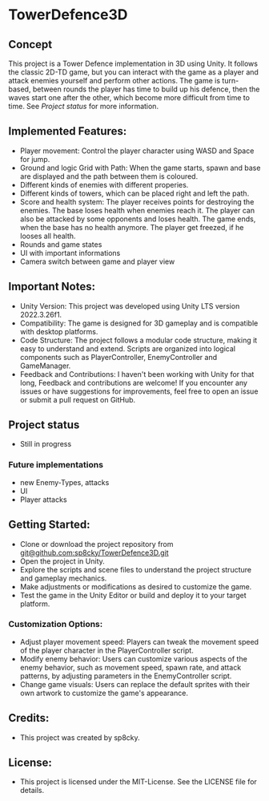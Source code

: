 # TowerDefence3D

## Concept
This project is a Tower Defence implementation in 3D using Unity. It follows the classic 2D-TD game, but you can interact with the game as a player and attack enemies yourself and perform other actions. The game is turn-based, between rounds the player has time to build up his defence, then the waves start one after the other, which become more difficult from time to time. See *Project status* for more information.

## Implemented Features:
- Player movement: Control the player character using WASD and Space for jump.
- Ground and logic Grid with Path: When the game starts, spawn and base are displayed and the path between them is coloured.
- Different kinds of enemies with different properies.
- Different kinds of towers, which can be placed right and left the path.
- Score and health system: The player receives points for destroying the enemies. The base loses health when enemies reach it. The player can also be attacked by some opponents and loses health. The game ends, when the base has no health anymore. The player get freezed, if he looses all health.
- Rounds and game states
- UI with important informations
- Camera switch between game and player view

## Important Notes:
- Unity Version: This project was developed using Unity LTS version 2022.3.26f1.
- Compatibility: The game is designed for 3D gameplay and is compatible with desktop platforms.
- Code Structure: The project follows a modular code structure, making it easy to understand and extend. Scripts are organized into logical components such as PlayerController, EnemyController and GameManager.
- Feedback and Contributions: I haven't been working with Unity for that long, Feedback and contributions are welcome! If you encounter any issues or have suggestions for improvements, feel free to open an issue or submit a pull request on GitHub.

## Project status
- Still in progress

### Future implementations
- new Enemy-Types, attacks
- UI
- Player attacks

## Getting Started:
- Clone or download the project repository from [git@github.com:sp8cky/TowerDefence3D.git](https://github.com/sp8cky/TowerDefence3D)
- Open the project in Unity.
- Explore the scripts and scene files to understand the project structure and gameplay mechanics.
- Make adjustments or modifications as desired to customize the game.
- Test the game in the Unity Editor or build and deploy it to your target platform.

### Customization Options:
- Adjust player movement speed: Players can tweak the movement speed of the player character in the PlayerController script.
- Modify enemy behavior: Users can customize various aspects of the enemy behavior, such as movement speed, spawn rate, and attack patterns, by adjusting parameters in the EnemyController script.
- Change game visuals: Users can replace the default sprites with their own artwork to customize the game's appearance.

## Credits:
- This project was created by sp8cky.

## License:
- This project is licensed under the MIT-License. See the LICENSE file for details.

